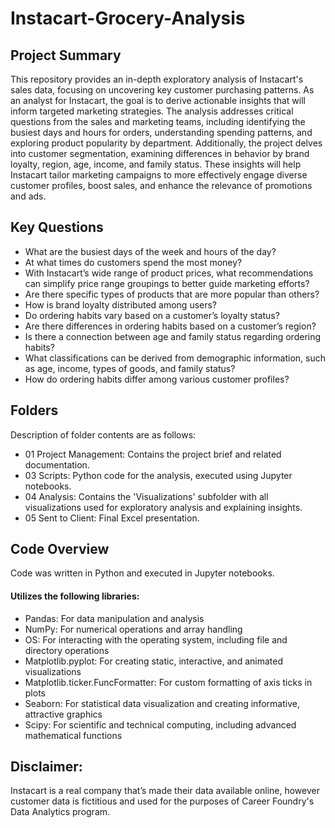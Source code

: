 # Instacart-Grocery-Analysis
## Project Summary
This repository provides an in-depth exploratory analysis of Instacart's sales data, focusing on uncovering key customer purchasing patterns. As an analyst for Instacart, the goal is to derive actionable insights that will inform targeted marketing strategies. The analysis addresses critical questions from the sales and marketing teams, including identifying the busiest days and hours for orders, understanding spending patterns, and exploring product popularity by department. Additionally, the project delves into customer segmentation, examining differences in behavior by brand loyalty, region, age, income, and family status. These insights will help Instacart tailor marketing campaigns to more effectively engage diverse customer profiles, boost sales, and enhance the relevance of promotions and ads.
## Key Questions
- What are the busiest days of the week and hours of the day?
- At what times do customers spend the most money?
- With Instacart’s wide range of product prices, what recommendations can simplify price range groupings to better guide marketing efforts?
- Are there specific types of products that are more popular than others?
- How is brand loyalty distributed among users?
- Do ordering habits vary based on a customer’s loyalty status?
- Are there differences in ordering habits based on a customer’s region?
- Is there a connection between age and family status regarding ordering habits?
- What classifications can be derived from demographic information, such as age, income, types of goods, and family status?
- How do ordering habits differ among various customer profiles?
## Folders
Description of folder contents are as follows:
- 01 Project Management: Contains the project brief and related documentation.
- 03 Scripts: Python code for the analysis, executed using Jupyter notebooks.
- 04 Analysis: Contains the 'Visualizations' subfolder with all visualizations used for exploratory analysis and explaining insights.
- 05 Sent to Client: Final Excel presentation.
## Code Overview
Code was written in Python and executed in Jupyter notebooks.
#### Utilizes the following libraries:
- Pandas: For data manipulation and analysis
- NumPy: For numerical operations and array handling
- OS: For interacting with the operating system, including file and directory operations
- Matplotlib.pyplot: For creating static, interactive, and animated visualizations
- Matplotlib.ticker.FuncFormatter: For custom formatting of axis ticks in plots
- Seaborn: For statistical data visualization and creating informative, attractive graphics
- Scipy: For scientific and technical computing, including advanced mathematical functions
## Disclaimer:
Instacart is a real company that’s made their data available online, however customer data is fictitious and used for the purposes of Career Foundry's Data Analytics program.
